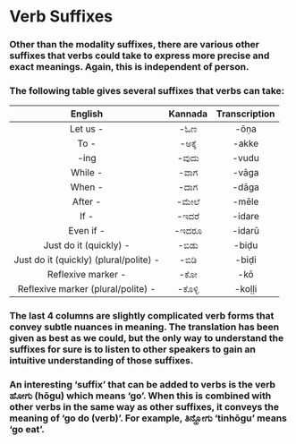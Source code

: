 # Verb Suffixes

### Other than the modality suffixes, there are various other suffixes that verbs could take to express more precise and exact meanings. Again, this is independent of person.

### The following table gives several suffixes that verbs can take:

|                English                 | Kannada | Transcription |
|:--------------------------------------:|:-------:|:-------------:|
|                Let us -                |   -ಓಣ   |     -ōṇa      |
|                  To -                  | -ಅಕ್ಕೆ  |     -akke     |
|                  -ing                  |  -ವುದು  |     -vudu     |
|                While -                 |  -ವಾಗ   |     -vāga     |
|                 When -                 |  -ದಾಗ   |     -dāga     |
|                After -                 |  -ಮೇಲೆ  |     -mēle     |
|                  If -                  |  -ಇದರೆ  |    -idare     |
|               Even if -                |  -ಇದರೂ  |    -idarū     |
|         Just do it (quickly) -         |  -ಬಿಡು  |     -biḍu     |
| Just do it (quickly) (plural/polite) - |  -ಬಿಡಿ  |     -biḍi     |
|           Reflexive marker -           |   -ಕೋ   |      -kō      |
|   Reflexive marker (plural/polite) -   | -ಕೊಳ್ಳಿ |    -koḷḷi     |

### The last 4 columns are slightly complicated verb forms that convey subtle nuances in meaning. The translation has been given as best as we could, but the only way to understand the suffixes for sure is to listen to other speakers to gain an intuitive understanding of those suffixes.

### An interesting ‘suffix’ that can be added to verbs is the verb ಹೋಗು (hōgu) which means ‘go’. When this is combined with other verbs in the same way as other suffixes, it conveys the meaning of ‘go do (verb)’. For example, ತಿನ್ಹೋಗು ‘tinhōgu’ means ‘go eat’.
